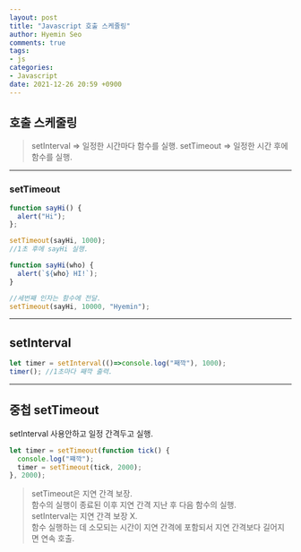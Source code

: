 ```yaml
---
layout: post
title: "Javascript 호출 스케줄링"
author: Hyemin Seo
comments: true
tags:
- js
categories:
- Javascript
date: 2021-12-26 20:59 +0900
---
```


## 호출 스케줄링 
> setInterval => 일정한 시간마다 함수를 실행. 
> setTimeout => 일정한 시간 후에 함수를 실행. 

***

### setTimeout

```javascript
function sayHi() {
  alert("Hi");
};

setTimeout(sayHi, 1000);
//1초 후에 sayHi 실행.

function sayHi(who) {
  alert(`${who} HI!`);
}

//세번째 인자는 함수에 전달.
setTimeout(sayHi, 10000, "Hyemin");
```

***  

## setInterval 

```javascript
let timer = setInterval(()=>console.log("째깍"), 1000);
timer(); //1초마다 째깍 출력.
```

*** 

## 중첩 setTimeout  
setInterval 사용안하고 일정 간격두고 실행.  

```javascript
let timer = setTimeout(function tick() {
  console.log("쨰깍");
  timer = setTimeout(tick, 2000);
}, 2000);
```

> setTimeout은 지연 간격 보장.  
> 함수의 실행이 종료된 이후 지연 간격 지난 후 다음 함수의 실행.  
> setInterval는 지연 간격 보장 X.  
> 함수 실행하는 데 소모되는 시간이 지연 간격에 포함되서 지연 간격보다 길어지면 연속 호출. 


